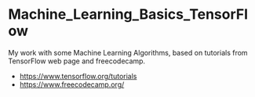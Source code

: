 # Machine_Learning_Basics_TensorFlow
My work with some Machine Learning Algorithms, based on tutorials from TensorFlow web page and freecodecamp.
- https://www.tensorflow.org/tutorials
- https://www.freecodecamp.org/
